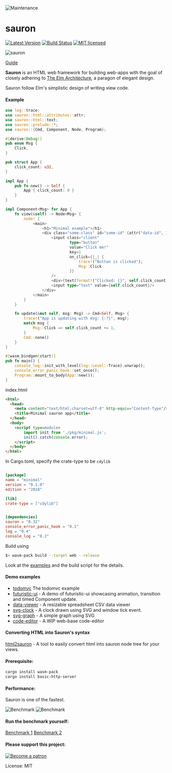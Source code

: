 ![Maintenance](https://img.shields.io/badge/maintenance-activly--developed-brightgreen.svg)

# sauron


[![Latest Version](https://img.shields.io/crates/v/sauron.svg)](https://crates.io/crates/sauron)
[![Build Status](https://travis-ci.org/ivanceras/sauron.svg?branch=master)](https://travis-ci.org/ivanceras/sauron)
[![MIT licensed](https://img.shields.io/badge/license-MIT-blue.svg)](./LICENSE)

![sauron](https://raw.githubusercontent.com/ivanceras/sauron/master/assets/sauron.png)

[Guide](https://sauron-rs.github.io/)

 **Sauron** is an HTML web framework for building web-apps with the goal of
 closely adhering to [The Elm Architecture](https://guide.elm-lang.org/architecture/), a paragon of elegant design.

 Sauron follow Elm's simplistic design of writing view code.

#### Example
```rust
use log::trace;
use sauron::html::attributes::attr;
use sauron::html::text;
use sauron::prelude::*;
use sauron::{Cmd, Component, Node, Program};

#[derive(Debug)]
pub enum Msg {
    Click,
}

pub struct App {
    click_count: u32,
}

impl App {
    pub fn new() -> Self {
        App { click_count: 0 }
    }
}

impl Component<Msg> for App {
    fn view(&self) -> Node<Msg> {
        node! {
            <main>
                <h1>"Minimal example"</h1>
                <div class="some-class" id="some-id" {attr("data-id", 1)}>
                    <input class="client"
                            type="button"
                            value="Click me!"
                            key=1
                            on_click={|_| {
                                trace!("Button is clicked");
                                Msg::Click
                            }}
                    />
                    <div>{text(format!("Clicked: {}", self.click_count))}</div>
                    <input type="text" value={self.click_count}/>
                </div>
            </main>
        }
    }

    fn update(&mut self, msg: Msg) -> Cmd<Self, Msg> {
        trace!("App is updating with msg: {:?}", msg);
        match msg {
            Msg::Click => self.click_count += 1,
        }
        Cmd::none()
    }
}

#[wasm_bindgen(start)]
pub fn main() {
    console_log::init_with_level(log::Level::Trace).unwrap();
    console_error_panic_hook::set_once();
    Program::mount_to_body(App::new());
}
```

index.html
```html
<html>
  <head>
    <meta content="text/html;charset=utf-8" http-equiv="Content-Type"/>
    <title>Minimal sauron app</title>
  </head>
  <body>
    <script type=module>
        import init from './pkg/minimal.js';
        init().catch(console.error);
    </script>
  </body>
</html>
```
In Cargo.toml, specify the crate-type to be `cdylib`
```toml

[package]
name = "minimal"
version = "0.1.0"
edition = "2018"

[lib]
crate-type = ["cdylib"]


[dependencies]
sauron = "0.32"
console_error_panic_hook = "0.1"
log = "0.4"
console_log = "0.2"
```


Build using
```sh
$> wasm-pack build --target web --release
```
Look at the [examples](https://github.com/ivanceras/sauron/tree/master/examples)
and the build script for the details.


#### Demo examples
- [todomvc](https://ivanceras.github.io/todomvc/) The todomvc example
- [futuristic-ui](https://ivanceras.github.io/futuristic-ui/) - A demo of futuristic-ui
showcasing animation, transition and timed Component update.
- [data-viewer](https://ivanceras.github.io/data-viewer/) - A resizable spreadsheet CSV data viewer
- [svg-clock](https://ivanceras.github.io/svg-clock/) - A clock drawn using SVG and window tick event.
- [svg-graph](https://ivanceras.github.io/svg-graph/) - A simple graph using SVG
- [code-editor](https://ivanceras.github.io/code-editor/) - A WIP web-base code-editor

#### Converting HTML into Sauron's syntax

[html2sauron](https://ivanceras.github.io/html2sauron/) - A tool to easily convert html into
sauron node tree for your views.

#### Prerequisite:

```sh
cargo install wasm-pack
cargo install basic-http-server
```

#### Performance:
Sauron is one of the fastest.

![Benchmark](https://raw.githubusercontent.com/ivanceras/sauron/master/assets/alt-sauron-0.28.png)
![Benchmark](https://raw.githubusercontent.com/ivanceras/sauron/master/assets/sauron-0.27.png)

#### Run the benchmark yourself:
[Benchmark 1](https://ivanceras.github.io/todo-mvc-bench/)
[Benchmark 2](https://ivanceras.github.io/todomvc-benchmark/)

#### Please support this project:
 [![Become a patron](https://c5.patreon.com/external/logo/become_a_patron_button.png)](https://www.patreon.com/ivanceras)





License: MIT
